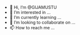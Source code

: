 - 👋 Hi, I’m @GIJAMUSTU
- 👀 I’m interested in ...
- 🌱 I’m currently learning ...
- 💞️ I’m looking to collaborate on ...
- 📫 How to reach me ...

<!---
GIJAMUSTU/GIJAMUSTU is a ✨ special ✨ repository because its `README.md` (this file) appears on your GitHub profile.
You can click the Preview link to take a look at your changes.
--->
